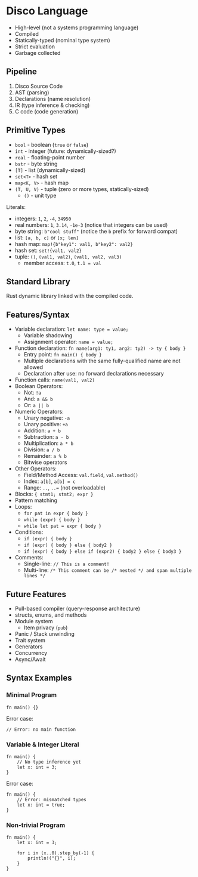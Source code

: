 # Disco Language

* High-level (not a systems programming language)
* Compiled
* Statically-typed (nominal type system)
* Strict evaluation
* Garbage collected

## Pipeline

1. Disco Source Code
2. AST (parsing)
3. Declarations (name resolution)
4. IR (type inference & checking)
5. C code (code generation)

## Primitive Types

* `bool` - boolean (`true` or `false`)
* `int` - integer (future: dynamically-sized?)
* `real` - floating-point number
* `bstr` - byte string
* `[T]` - list (dynamically-sized)
* `set<T>` - hash set
* `map<K, V>` - hash map
* `(T, U, V)` - tuple (zero or more types, statically-sized)
  * `()` - unit type

Literals:

* integers: `1`, `2`, `-4`, `34950`
* real numbers: `1`, `3.14`, `-1e-3` (notice that integers can be used)
* byte string: `b"cool stuff"` (notice the `b` prefix for forward compat)
* list: `[a, b, c]` or `[x; len]`
* hash map: `map!{b"key1": val1, b"key2": val2}`
* hash set: `set!{val1, val2}`
* tuple: `()`, `(val1, val2)`, `(val1, val2, val3)`
  * member access: `t.0`, `t.1 = val`

## Standard Library

Rust dynamic library linked with the compiled code.

## Features/Syntax

* Variable declaration: `let name: type = value;`
  * Variable shadowing
  * Assignment operator: `name = value;`
* Function declaration: `fn name(arg1: ty1, arg2: ty2) -> ty { body }`
  * Entry point: `fn main() { body }`
  * Multiple declarations with the same fully-qualified name are not allowed
  * Declaration after use: no forward declarations necessary
* Function calls: `name(val1, val2)`
* Boolean Operators:
  * Not: `!a`
  * And: `a && b`
  * Or: `a || b`
* Numeric Operators:
  * Unary negative: `-a`
  * Unary positive: `+a`
  * Addition: `a + b`
  * Subtraction: `a - b`
  * Multiplication: `a * b`
  * Division: `a / b`
  * Remainder: `a % b`
  * Bitwise operators
* Other Operators:
  * Field/Method Access: `val.field`, `val.method()`
  * Index: `a[b]`, `a[b] = c`
  * Range: `..`, `..=` (not overloadable)
* Blocks: `{ stmt1; stmt2; expr }`
* Pattern matching
* Loops:
  * `for pat in expr { body }`
  * `while (expr) { body }`
  * `while let pat = expr { body }`
* Conditions:
  * `if (expr) { body }`
  * `if (expr) { body } else { body2 }`
  * `if (expr) { body } else if (expr2) { body2 } else { body3 }`
* Comments:
  * Single-line: `// This is a comment!`
  * Multi-line: `/* This comment can be /* nested */ and span multiple lines */`

## Future Features

* Pull-based compiler (query-response architecture)
* structs, enums, and methods
* Module system
  * Item privacy (`pub`)
* Panic / Stack unwinding
* Trait system
* Generators
* Concurrency
* Async/Await

## Syntax Examples

### Minimal Program

```
fn main() {}
```

Error case:

```
// Error: no main function
```

### Variable & Integer Literal

```
fn main() {
    // No type inference yet
    let x: int = 3;
}
```

Error case:

```
fn main() {
    // Error: mismatched types
    let x: int = true;
}
```

### Non-trivial Program

```
fn main() {
    let x: int = 3;

    for i in (x..0).step_by(-1) {
        println!("{}", i);
    }
}
```
